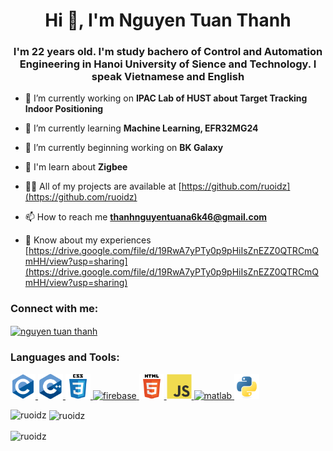 <h1 align="center">Hi 👋, I'm Nguyen Tuan Thanh</h1>
<h3 align="center">I'm 22 years old. I'm study bachero of Control and Automation Engineering in Hanoi University of Sience and Technology. I speak Vietnamese and English</h3>

- 🔭 I’m currently working on **IPAC Lab of HUST about Target Tracking Indoor Positioning**

- 🌱 I’m currently learning **Machine Learning, EFR32MG24**

- 🔭 I’m currently beginning working on **BK Galaxy**

- 🔭 I'm learn about **Zigbee**

- 👨‍💻 All of my projects are available at [https://github.com/ruoidz](https://github.com/ruoidz)

- 📫 How to reach me **thanhnguyentuana6k46@gmail.com**

- 📄 Know about my experiences [https://drive.google.com/file/d/19RwA7yPTy0p9pHiIsZnEZZ0QTRCmQmHH/view?usp=sharing](https://drive.google.com/file/d/19RwA7yPTy0p9pHiIsZnEZZ0QTRCmQmHH/view?usp=sharing)

<h3 align="left">Connect with me:</h3>
<p align="left">
<a href="https://fb.com/nguyen tuan thanh" target="blank"><img align="center" src="https://raw.githubusercontent.com/rahuldkjain/github-profile-readme-generator/master/src/images/icons/Social/facebook.svg" alt="nguyen tuan thanh" height="30" width="40" /></a>
</p>

<h3 align="left">Languages and Tools:</h3>
<p align="left"> <a href="https://www.cprogramming.com/" target="_blank" rel="noreferrer"> <img src="https://raw.githubusercontent.com/devicons/devicon/master/icons/c/c-original.svg" alt="c" width="40" height="40"/> </a> <a href="https://www.w3schools.com/cpp/" target="_blank" rel="noreferrer"> <img src="https://raw.githubusercontent.com/devicons/devicon/master/icons/cplusplus/cplusplus-original.svg" alt="cplusplus" width="40" height="40"/> </a> <a href="https://www.w3schools.com/css/" target="_blank" rel="noreferrer"> <img src="https://raw.githubusercontent.com/devicons/devicon/master/icons/css3/css3-original-wordmark.svg" alt="css3" width="40" height="40"/> </a> <a href="https://firebase.google.com/" target="_blank" rel="noreferrer"> <img src="https://www.vectorlogo.zone/logos/firebase/firebase-icon.svg" alt="firebase" width="40" height="40"/> </a> <a href="https://www.w3.org/html/" target="_blank" rel="noreferrer"> <img src="https://raw.githubusercontent.com/devicons/devicon/master/icons/html5/html5-original-wordmark.svg" alt="html5" width="40" height="40"/> </a> <a href="https://developer.mozilla.org/en-US/docs/Web/JavaScript" target="_blank" rel="noreferrer"> <img src="https://raw.githubusercontent.com/devicons/devicon/master/icons/javascript/javascript-original.svg" alt="javascript" width="40" height="40"/> </a> <a href="https://www.mathworks.com/" target="_blank" rel="noreferrer"> <img src="https://upload.wikimedia.org/wikipedia/commons/2/21/Matlab_Logo.png" alt="matlab" width="40" height="40"/> </a> <a href="https://www.python.org" target="_blank" rel="noreferrer"> <img src="https://raw.githubusercontent.com/devicons/devicon/master/icons/python/python-original.svg" alt="python" width="40" height="40"/> </a> </p>

<p><img align="left" src="https://github-readme-stats.vercel.app/api/top-langs?username=ruoidz&show_icons=true&locale=en&layout=compact" alt="ruoidz" /></p>

<p>&nbsp;<img align="center" src="https://github-readme-stats.vercel.app/api?username=ruoidz&show_icons=true&locale=en" alt="ruoidz" /></p>

<p><img align="center" src="https://github-readme-streak-stats.herokuapp.com/?user=ruoidz&" alt="ruoidz" /></p>

